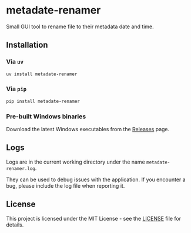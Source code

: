 # metadate-renamer

Small GUI tool to rename file to their metadata date and time.

## Installation

### Via `uv`

```bash
uv install metadate-renamer
```

### Via `pip`

```bash
pip install metadate-renamer
```

### Pre-built Windows binaries

Download the latest Windows executables from the [Releases](https://github.com/TheoGuerin64/metadata-renamer/releases) page.

## Logs

Logs are in the current working directory under the name `metadate-renamer.log`.

They can be used to debug issues with the application. If you encounter a bug, please include the log file when reporting it.

## License

This project is licensed under the MIT License - see the [LICENSE](LICENSE) file for details.
